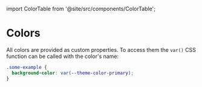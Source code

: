 import ColorTable from '@site/src/components/ColorTable';

# Colors

All colors are provided as custom properties.
To access them the `var()` CSS function can be called with the color's name:

```css
.some-example {
  background-color: var(--theme-color-primary);
}
```

<ColorTable colorName="color-primary">

</ColorTable>
